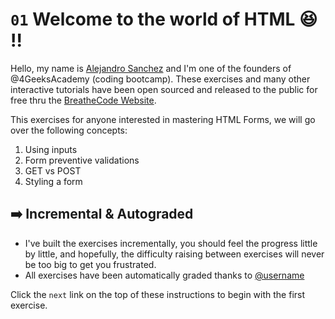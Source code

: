 
# `01` Welcome to the world of HTML 😆 !!

Hello, my name is [Alejandro Sanchez](http://alesanchezr.com) and I'm one of the founders of @4GeeksAcademy (coding bootcamp). These exercises and many other interactive tutorials have been open sourced and released to the public for free thru the [BreatheCode Website](www.BreatheCo.de).

This exercises for anyone interested in mastering HTML Forms, we will go over the following concepts:

1. Using inputs
2. Form preventive validations
3. GET vs POST
4. Styling a form

## ➡️ Incremental & Autograded

- I've built the exercises incrementally, you should feel the progress little by little, and hopefully, the difficulty raising between exercises will never be too big to get you frustrated.
- All exercises have been automatically graded thanks to [@username](https://github.com/haydavid23)

Click the `next` link on the top of these instructions to begin with the first exercise.